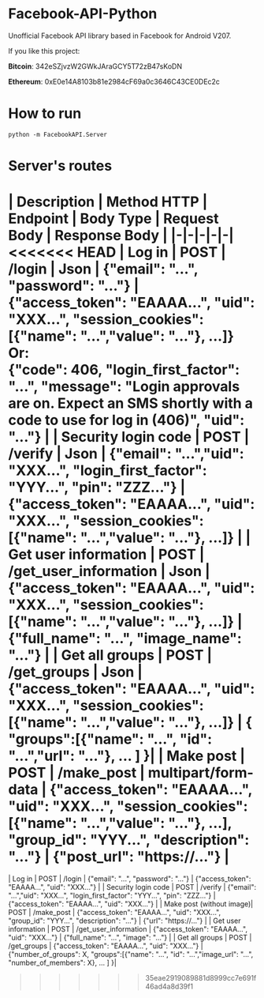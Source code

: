 # Facebook-API-Python

Unofficial Facebook API library based in Facebook for Android V207.

If you like this project:  

**Bitcoin**: 342eSZjvzW2GWkJAraGCY5T72zB47sKoDN

**Ethereum**: 0xE0e14A8103b81e2984cF69a0c3646C43CE0DEc2c

# How to run

```
python -m FacebookAPI.Server
```

# Server's routes

| Description | Method HTTP | Endpoint | Body Type | Request Body | Response Body | 
|-|-|-|-|-|
<<<<<<< HEAD
| Log in | POST | /login | Json | {"email": "...", "password": "..."} | {"access_token": "EAAAA...", "uid": "XXX...", "session_cookies":[{"name": "...","value": "..."}, ...]} <br> Or: <br> {"code": 406, "login_first_factor": "...", "message": "Login approvals are on. Expect an SMS shortly with a code to use for log in (406)", "uid": "..."} |
| Security login code | POST | /verify | Json | {"email": "...","uid": "XXX...", "login_first_factor": "YYY...", "pin": "ZZZ..."} | {"access_token": "EAAAA...", "uid": "XXX...", "session_cookies":[{"name": "...","value": "..."}, ...]} | 
| Get user information | POST | /get_user_information | Json | {"access_token": "EAAAA...", "uid": "XXX...", "session_cookies":[{"name": "...","value": "..."}, ...]} | {"full_name": "...", "image_name": "..."} |
| Get all groups | POST | /get_groups | Json | {"access_token": "EAAAA...", "uid": "XXX...", "session_cookies":[{"name": "...","value": "..."}, ...]} | { "groups":[{"name": "...", "id": "...","url": "..."}, ... ] }|
| Make post | POST | /make_post | multipart/form-data | {"access_token": "EAAAA...", "uid": "XXX...", "session_cookies":[{"name": "...","value": "..."}, ...], "group_id": "YYY...", "description": "..."} | {"post_url": "https://..."} |
=======
| Log in | POST | /login | {"email": "...", "password": "..."} | {"access_token": "EAAAA...", "uid": "XXX..."} |
| Security login code | POST | /verify | {"email": "...","uid": "XXX...", "login_first_factor": "YYY...", "pin": "ZZZ..."} | {"access_token": "EAAAA...", "uid": "XXX..."} | 
| Make post (without image)| POST | /make_post | {"access_token": "EAAAA...", "uid": "XXX...", "group_id": "YYY...", "description": "..."} | {"url": "https://..."} |
| Get user information | POST | /get_user_information | {"access_token": "EAAAA...", "uid": "XXX..."} | {"full_name": "...", "image": "..."} |
| Get all groups | POST | /get_groups | {"access_token": "EAAAA...", "uid": "XXX..."} | {"number_of_groups": X, "groups":[{"name": "...", "id": "...","image_url": "...", "number_of_members": X}, ... ] }|
>>>>>>> 35eae2919089881d8999cc7e691f46ad4a8d39f1

